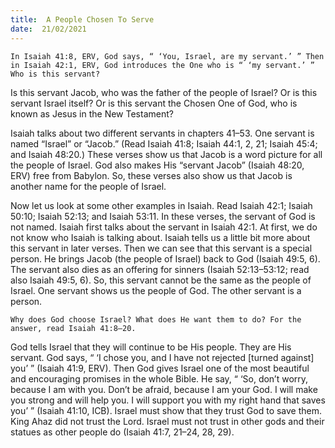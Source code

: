```yaml
---
title:  A People Chosen To Serve 
date:  21/02/2021
---
```


`In Isaiah 41:8, ERV, God says, “ ‘You, Israel, are my servant.’ ” Then in Isaiah 42:1, ERV, God introduces the One who is “ ‘my servant.’ ” Who is this servant?`

Is this servant Jacob, who was the father of the people of Israel? Or is this servant Israel itself? Or is this servant the Chosen One of God, who is known as Jesus in the New Testament?

Isaiah talks about two different servants in chapters 41–53. One servant is named “Israel” or “Jacob.” (Read Isaiah 41:8; Isaiah 44:1, 2, 21; Isaiah 45:4; and Isaiah 48:20.) These verses show us that Jacob is a word picture for all the people of Israel. God also makes His “servant Jacob” (Isaiah 48:20, ERV) free from Babylon. So, these verses also show us that Jacob is another name for the people of Israel.

Now let us look at some other examples in Isaiah. Read Isaiah 42:1; Isaiah 50:10; Isaiah 52:13; and Isaiah 53:11. In these verses, the servant of God is not named. Isaiah first talks about the servant in Isaiah 42:1. At first, we do not know who Isaiah is talking about. Isaiah tells us a little bit more about this servant in later verses. Then we can see that this servant is a special person. He brings Jacob (the people of Israel) back to God (Isaiah 49:5, 6). The servant also dies as an offering for sinners (Isaiah 52:13–53:12; read also Isaiah 49:5, 6). So, this servant cannot be the same as the people of Israel. One servant shows us the people of God. The other servant is a person.

`Why does God choose Israel? What does He want them to do? For the answer, read Isaiah 41:8–20.`

God tells Israel that they will continue to be His people. They are His servant. God says, “ ‘I chose you, and I have not rejected [turned against] you’ ” (Isaiah 41:9, ERV). Then God gives Israel one of the most beautiful and encouraging promises in the whole Bible. He say, “ ‘So, don’t worry, because I am with you. Don’t be afraid, because I am your God. I will make you strong and will help you. I will support you with my right hand that saves you’ ” (Isaiah 41:10, ICB). Israel must show that they trust God to save them. King Ahaz did not trust the Lord. Israel must not trust in other gods and their statues as other people do (Isaiah 41:7, 21–24, 28, 29).